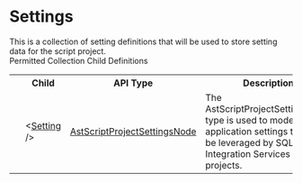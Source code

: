 # Settings

<div class="LanguageSummary"><div class ="SummaryItem">This is a collection of setting definitions that will be used to store setting data for the script project.</div></div><div class="SchemaBindingGroup"><div class="SchemaBindingGroupHeader">Permitted Collection Child Definitions</div><table id="SchemaBindingList" class="SchemaBindingList"><tbody><tr><th class="SchemaBindingIconColumnHeader">&nbsp;</th><th class="SchemaBindingNameColumnHeader">Child</th><th class="SchemaBindingTypeColumnHeader">API Type</th><th class="SchemaBindingSummaryColumnHeader">Description</th></tr><tr class="cd0"><td class="SchemaBindingIcon"><div class="NotRequired" /></td><td class="SchemaBindingName"><span class="punc">&lt;</span><a href=../api-reference/Varigence.Languages.Biml.Script.AstScriptProjectSettingsNode.html">Setting</a><span class="punc"> /&gt;</span></td><td class="SchemaBindingType"><a href="Varigence.Languages.Biml.Script.AstScriptProjectSettingsNode.html">AstScriptProjectSettingsNode</a></td><td class="SchemaBindingSummary">The AstScriptProjectSettingsNode type is used to model application settings that can be leveraged by SQL Server Integration Services script projects.</td></tr></tbody></table></div>